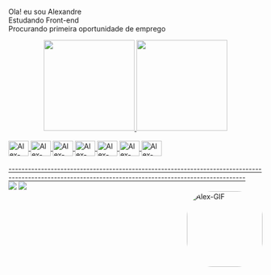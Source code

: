 Ola! eu sou Alexandre<br>
Estudando Front-end<br>
Procurando primeira oportunidade de emprego<br>
<div align="center">
  <a href="https://github.com/alexandresevilha1">
  <img height="180em" src="https://github-readme-stats.vercel.app/api?username=alexandresevilha1&show_icons=true&theme=tokyonight&include_all_commits=true&count_private=true"/>
  <img height="180em" src="https://github-readme-stats.vercel.app/api/top-langs/?username=alexandresevilha1&layout=compact&langs_count=7&theme=tokyonight"/>
</div>
 
<div style="display: inline_block"><br>
  <img align="center" alt="Alex-HTML" height="30" width="40" src="https://cdn.jsdelivr.net/gh/devicons/devicon/icons/html5/html5-original.svg">
  <img align="center" alt="Alex-CSS" height="30" width="40" src="https://cdn.jsdelivr.net/gh/devicons/devicon/icons/css3/css3-original.svg">
  <img align="center" alt="Alex-Javascript" height="30" width="40" src="https://cdn.jsdelivr.net/gh/devicons/devicon/icons/javascript/javascript-original.svg">
  <img align="center" alt="Alex-React" height="30" width="40" src="https://cdn.jsdelivr.net/gh/devicons/devicon/icons/react/react-original.svg">
  <img align="center" alt="Alex-Typescript" height="30" width="40" src="https://cdn.jsdelivr.net/gh/devicons/devicon/icons/typescript/typescript-original.svg">
  <img align="center" alt="Alex-Csharp" height="30" width="40" src="https://cdn.jsdelivr.net/gh/devicons/devicon/icons/csharp/csharp-original.svg">
  <img align="center" alt="Alex-Dotnetcore" height="30" width="40" src="https://cdn.jsdelivr.net/gh/devicons/devicon/icons/dotnetcore/dotnetcore-original.svg">
</div><br>
  -------------------------------------------------------------------------------------------------------------------------------------------------------
  <div>
<a href = "mailto:alexandre.sevilha1@gmail.com"><img src="https://img.shields.io/badge/-Gmail-%23333?style=for-the-badge&logo=gmail&logoColor=red" target="_blank"></a>
<a href = "https://www.linkedin.com/in/alexandresevilha1/"><img src="https://img.shields.io/badge/LinkedIn-0077B5?style=for-the-badge&logo=linkedin&logoColor=white" target="_blank"></a>
</div>
  
<img align="right" alt="Alex-GIF" height="150" style="border-radius:50px;" src="https://c.tenor.com/sjTVlkK8U8IAAAAC/quiet-resolve-darks-souls.gif">
  
  
